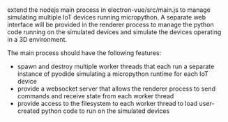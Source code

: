 #
extend the nodejs main process in electron-vue/src/main.js to manage simulating multiple IoT devices running micropython. A separate web interface will be provided in the renderer process to manage the python code running on the simulated devices and simulate the devices operating in a 3D environment. 

The main process should have the following features:
- spawn and destroy multiple worker threads that each run a separate instance of pyodide simulating a micropython runtime for each IoT device
- provide a websocket server that allows the renderer process to send commands and receive state from each worker thread    
- provide access to the filesystem to each worker thread to load user-created python code to run on the simulated devices

